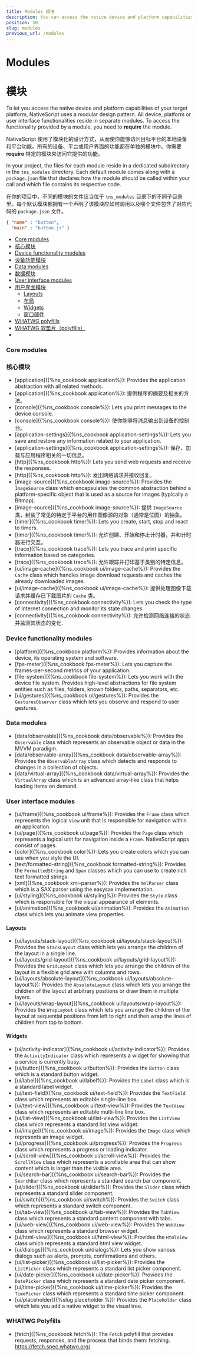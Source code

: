```yaml
---
title: Modules 模块
description: You can access the native device and platform capabilities of your target platform with the help of the NativeScript modules. 借助 NativeScript 的模块，你可以访问目标平台的本地设备和平台功能。
position: 50
slug: modules
previous_url: /modules
---
```


# Modules

# 模块

To let you access the native device and platform capabilities of your target platform, NativeScript uses a modular design pattern. All device, platform or user interface functionalities reside in separate modules. To access the functionality provided by a module, you need to **require** the module.

NativeScript 使用了模块化的设计方式，从而使你能够访问目标平台的本地设备和平台功能。所有的设备、平台或用户界面的功能都在单独的模块中。你需要 **require** 特定的模块来访问它提供的功能。

In your project, the files for each module reside in a dedicated subdirectory in the `tns_modules` directory. Each default module comes along with a `package.json` file that declares how the module should be called within your call and which file contains its respective code.

在你的项目中，不同的模块的文件应当位于 `tns_modules` 目录下的不同子目录里。每个默认模块都拥有一个声明了该模块应如何调用以及哪个文件包含了对应代码的 `package.json` 文件。

```JSON
{ "name" : "button",
  "main" : "button.js" }
```

* [Core modules](#core-modules)
* [核心模块](#core-modules)
* [Device functionality modules](#device-functionality-modules)
* [设备功能模块](#device-functionality-modules)
* [Data modules](#data-modules)
* [数据模块](#data-modules)
* [User interface modules](#user-interface-modules)
* [用户界面模块](#user-interface-modules)
	* [Layouts](#layouts)
	* [布局](#layouts)
	* [Widgets](#widgets)
	* [窗口部件](#widgets)
* [WHATWG polyfills](#whatwg-polyfills)
* [WHATWG 软垫片（polyfills）](#whatwg-polyfills)
*

### Core modules

### 核心模块

+ [application]({%ns_cookbook application%}): Provides the application abstraction with all related methods.
+ [application]({%ns_cookbook application%}): 提供程序的摘要及相关的方法。
+ [console]({%ns_cookbook console%}): Lets you print messages to the device console.
+ [console]({%ns_cookbook console%}): 使你能够将消息输出到设备的控制台。
+ [application-settings]({%ns_cookbook application-settings%}): Lets you save and restore any information related to your application.
+ [application-settings]({%ns_cookbook application-settings%}): 保存、加载与应用程序相关的一切信息。
+ [http]({%ns_cookbook http%}): Lets you send web requests and receive the responses.
+ [http]({%ns_cookbook http%}): 发出网络请求并接收回复。
+ [image-source]({%ns_cookbook image-source%}): Provides the `ImageSource` class which encapsulates the common abstraction behind a platform-specific object that is used as a source for images (typically a Bitmap).
+ [image-source]({%ns_cookbook image-source%}): 提供 `ImageSource` 类，封装了常见的特定于平台的用作图像源的对象（通常是位图）的抽象。
+ [timer]({%ns_cookbook timer%}): Lets you create, start, stop and react to timers.
+ [timer]({%ns_cookbook timer%}): 允许创建、开始和停止计时器，并和计时器进行交互。
+ [trace]({%ns_cookbook trace%}): Lets you trace and print specific information based on categories.
+ [trace]({%ns_cookbook trace%}): 允许跟踪并打印基于类别的特定信息。
+ [ui/image-cache]({%ns_cookbook ui/image-cache%}): Provides the `Cache` class which handles image download requests and caches the already downloaded images.
+ [ui/image-cache]({%ns_cookbook ui/image-cache%}): 提供处理图像下载请求并缓存已下载图片的 `Cache` 类。
+ [connectivity]({%ns_cookbook connectivity%}): Lets you check the type of Internet connection and monitor its state changes.
+ [connectivity]({%ns_cookbook connectivity%}): 允许检测网络连接的状态并监测其状态的变化.

### Device functionality modules

+ [platform]({%ns_cookbook platform%}): Provides information about the device, its operating system and software.
+ [fps-meter]({%ns_cookbook fps-meter%}): Lets you capture the frames-per-second metrics of your application.
+ [file-system]({%ns_cookbook file-system%}): Lets you work with the device file system. Provides high-level abstractions for file system entities such as files, folders, known folders, paths, separators, etc.
+ [ui/gestures]({%ns_cookbook ui/gestures%}): Provides the `GesturesObserver` class which lets you observe and respond to user gestures.

### Data modules

+ [data/observable]({%ns_cookbook data/observable%}): Provides the `Observable` class which represents an observable object or data in the MVVM paradigm.
+ [data/observable-array]({%ns_cookbook data/observable-array%}): Provides the `ObservableArray` class which detects and responds to changes in a collection of objects.
+ [data/virtual-array]({%ns_cookbook data/virtual-array%}): Provides the `VirtualArray` class which is an advanced array-like class that helps loading items on demand.

### User interface modules

+ [ui/frame]({%ns_cookbook ui/frame%}): Provides the `Frame` class which represents the logical `View` unit that is responsible for navigation within an application.
+ [ui/page]({%ns_cookbook ui/page%}): Provides the `Page` class which represents a logical unit for navigation inside a `Frame`. NativeScript apps consist of pages.
+ [color]({%ns_cookbook color%}): Lets you create colors which you can use when you style the UI.
+ [text/formatted-string]({%ns_cookbook formatted-string%}): Provides the `FormattedString` and `Span` classes which you can use to create rich text formatted strings.
+ [xml]({%ns_cookbook xml-parser%}): Provides the `XmlParser` class which is a SAX parser using the easysax implementation.
+ [ui/styling]({%ns_cookbook ui/styling%}): Provides the `Style` class which is responsible for the visual appearance of elements.
+ [ui/animation]({%ns_cookbook ui/animation%}): Provides the `Animation` class which lets you animate view properties.


#### Layouts

+ [ui/layouts/stack-layout]({%ns_cookbook ui/layouts/stack-layout%}): Provides the `StackLayout` class which lets you arrange the children of the layout in a single line.
+ [ui/layouts/grid-layout]({%ns_cookbook ui/layouts/grid-layout%}): Provides the `GridLayout` class which lets you arrange the children of the layout in a flexible grid area with columns and rows.
+ [ui/layouts/absolute-layout]({%ns_cookbook ui/layouts/absolute-layout%}): Provides the `AbsoluteLayout` class which lets you arrange the children of the layout at arbitrary positions or draw them in multiple layers.
+ [ui/layouts/wrap-layout]({%ns_cookbook ui/layouts/wrap-layout%}): Provides the `WrapLayout` class which lets you arrange the children of the layout at sequential positions from left to right and then wrap the lines of children from top to bottom.

#### Widgets

+ [ui/activity-indicator]({%ns_cookbook ui/activity-indicator%}): Provides the `ActivityIndicator` class which represents a widget for showing that a service is currently busy.
+ [ui/button]({%ns_cookbook ui/button%}): Provides the `Button` class which is a standard button widget.
+ [ui/label]({%ns_cookbook ui/label%}): Provides the `Label` class which is a standard label widget.
+ [ui/text-field]({%ns_cookbook ui/text-field%}): Provides the `TextField` class which represents an editable single-line box.
+ [ui/text-view]({%ns_cookbook ui/text-view%}): Provides the `TextView` class which represents an editable multi-line line box.
+ [ui/list-view]({%ns_cookbook ui/list-view%}): Provides the `ListView` class which represents a standard list view widget.
+ [ui/image]({%ns_cookbook ui/image%}): Provides the `Image` class which represents an image widget.
+ [ui/progress]({%ns_cookbook ui/progress%}): Provides the `Progress` class which represents a progress or loading indicator.
+ [ui/scroll-view]({%ns_cookbook ui/scroll-view%}): Provides the `ScrollView` class which represents a scrollable area that can show content which is larger than the visible area.
+ [ui/search-bar]({%ns_cookbook ui/search-bar%}): Provides the `SearchBar` class which represents a standard search bar component.
+ [ui/slider]({%ns_cookbook ui/slider%}): Provides the `Slider` class which represents a standard slider component.
+ [ui/switch]({%ns_cookbook ui/switch%}): Provides the `Switch` class which represents a standard switch component.
+ [ui/tab-view]({%ns_cookbook ui/tab-view%}): Provides the `TabView` class which represents a standard content component with tabs.
+ [ui/web-view]({%ns_cookbook ui/web-view%}): Provides the `WebView` class which represents a standard browser widget.
+ [ui/html-view]({%ns_cookbook ui/html-view%}): Provides the `HtmlView` class which represents a standard html view widget.
+ [ui/dialogs]({%ns_cookbook ui/dialogs%}): Lets you show various dialogs such as alerts, prompts, confirmations and others.
+ [ui/list-picker]({%ns_cookbook ui/list-picker%}): Provides the `ListPicker` class which represents a standard list picker component.
+ [ui/date-picker]({%ns_cookbook ui/date-picker%}): Provides the `DatePicker` class which represents a standard date picker component.
+ [ui/time-picker]({%ns_cookbook ui/time-picker%}): Provides the `TimePicker` class which represents a standard time picker component.
+ [ui/placeholder]({%slug placeholder %}): Provides the `Placeholder` class which lets you add a native widget to the visual tree.

### WHATWG Polyfills

+ [fetch]({%ns_cookbook fetch%}): The `Fetch` polyfill that provides requests, responses, and the process that binds them: fetching. https://fetch.spec.whatwg.org/
